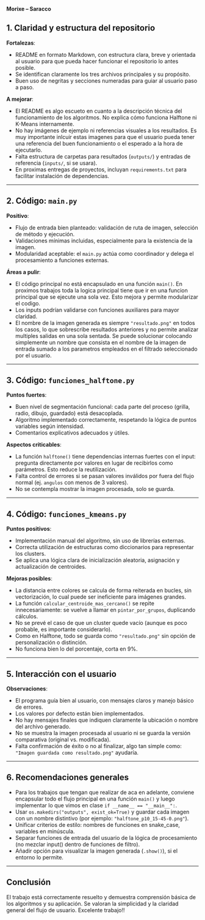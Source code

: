 **Morixe – Saracco**

## 1. Claridad y estructura del repositorio

**Fortalezas**:

* README en formato Markdown, con estructura clara, breve y orientada al usuario para que pueda hacer funcionar el repositorio lo antes posible.
* Se identifican claramente los tres archivos principales y su propósito.
* Buen uso de negritas y secciones numeradas para guiar al usuario paso a paso.

**A mejorar**:

* El README es algo escueto en cuanto a la descripción técnica del funcionamiento de los algoritmos. No explica cómo funciona Halftone ni K-Means internamente.
* No hay imágenes de ejemplo ni referencias visuales a los resultados. Es muy importante inlcuir estas imagenes para que el usuario pueda tener una referencia del buen funcionamiento o el esperado a la hora de ejecutarlo.
* Falta estructura de carpetas para resultados (`outputs/`) y entradas de referencia (`inputs/`, si se usara).
* En proximas entregas de proyectos, incluyan `requirements.txt` para facilitar instalación de dependencias.

---

## 2. Código: `main.py`

**Positivo**:

* Flujo de entrada bien planteado: validación de ruta de imagen, selección de método y ejecución.
* Validaciones mínimas incluidas, especialmente para la existencia de la imagen.
* Modularidad aceptable: el `main.py` actúa como coordinador y delega el procesamiento a funciones externas.

**Áreas a pulir**:

* El código principal no está encapsulado en una función `main()`. En proximos trabajos toda la logica principal tiene que ir en una funcion principal que se ejecute una sola vez. Esto mejora y permite modularizar el codigo.
* Los inputs podrían validarse con funciones auxiliares para mayor claridad.
* El nombre de la imagen generada es siempre `"resultado.png"` en todos los casos, lo que sobrescribe resultados anteriores y no permite analizar multiples salidas en una sola sentada. Se puede solucionar colocando simplemente un nombre que consista en el nombre de la imagen de entrada sumado a los parametros empleados en el filtrado seleccionado por el usuario. 

---

## 3. Código: `funciones_halftone.py`

**Puntos fuertes**:

* Buen nivel de segmentación funcional: cada parte del proceso (grilla, radio, dibujo, guardado) está desacoplada.
* Algoritmo implementado correctamente, respetando la lógica de puntos variables según intensidad.
* Comentarios explicativos adecuados y útiles.

**Aspectos criticables**:

* La función `halftone()` tiene dependencias internas fuertes con el input: pregunta directamente por valores en lugar de recibirlos como parámetros. Esto reduce la reutilización.
* Falta control de errores si se pasan valores inválidos por fuera del flujo normal (ej. `angulos` con menos de 3 valores).
* No se contempla mostrar la imagen procesada, solo se guarda.

---

## 4. Código: `funciones_kmeans.py`

**Puntos positivos**:

* Implementación manual del algoritmo, sin uso de librerías externas.
* Correcta utilización de estructuras como diccionarios para representar los clusters.
* Se aplica una lógica clara de inicialización aleatoria, asignación y actualización de centroides.

**Mejoras posibles**:

* La distancia entre colores se calcula de forma reiterada en bucles, sin vectorización, lo cual puede ser ineficiente para imágenes grandes.
* La función `calcular_centroide_mas_cercano()` se repite innecesariamente: se vuelve a llamar en `pintar_por_grupos`, duplicando cálculos.
* No se prevé el caso de que un cluster quede vacío (aunque es poco probable, es importante considerarlo).
* Como en Halftone, todo se guarda como `"resultado.png"` sin opción de personalización o distinción.
* No funciona bien lo del porcentaje, corta en 9%.

---

## 5. Interacción con el usuario

**Observaciones**:

* El programa guía bien al usuario, con mensajes claros y manejo básico de errores.
* Los valores por defecto están bien implementados.
* No hay mensajes finales que indiquen claramente la ubicación o nombre del archivo generado.
* No se muestra la imagen procesada al usuario ni se guarda la versión comparativa (original vs. modificada).
* Falta confirmación de éxito o no al finalizar, algo tan simple como: `"Imagen guardada como resultado.png"` ayudaría.

---

## 6. Recomendaciones generales

* Para los trabajos que tengan que realizar de aca en adelante, conviene encapsular todo el flujo principal en una función `main()` y luego implementar lo que vimos en clase `if __name__ == "__main__":`.
* Usar `os.makedirs("outputs", exist_ok=True)` y guardar cada imagen con un nombre distintivo (por ejemplo: `"halftone_p10_15-45-0.png"`).
* Unificar criterios de estilo: nombres de funciones en snake\_case, variables en minúscula.
* Separar funciones de entrada del usuario de la lógica de procesamiento (no mezclar input() dentro de funciones de filtro).
* Añadir opción para visualizar la imagen generada (`.show()`), si el entorno lo permite.
---

## Conclusión

El trabajo está correctamente resuelto y demuestra comprensión básica de los algoritmos y su aplicación. Se valoran la simplicidad y la claridad general del flujo de usuario. Excelente trabajo!!